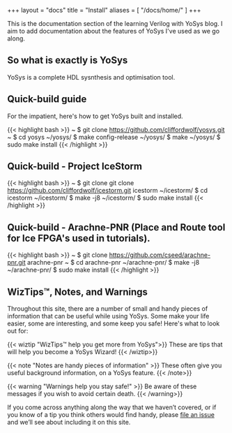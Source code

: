 +++
layout = "docs"
title = "Install"
aliases = [
    "/docs/home/"
]
+++

This is the documentation section of the learning Verilog with YoSys blog.
I aim to add documentation about the features of YoSys I've used as we go along.

## So what is exactly is YoSys

YoSys is a complete HDL sysnthesis and optimisation tool.

## Quick-build guide

For the impatient, here's how to get YoSys built and installed.

{{< highlight bash >}}
~ $ git clone https://github.com/cliffordwolf/yosys.git
~ $ cd yosys
~/yosys/ $ make config-release
~/yosys/ $ make
~/yosys/ $ sudo make install
{{< /highlight >}}

## Quick-build - Project IceStorm

{{< highlight bash >}}
~ $ git clone git clone https://github.com/cliffordwolf/icestorm.git icestorm
~/icestorm/ $ cd icestorm
~/icestorm/ $ make -j8
~/icestorm/ $ sudo make install
{{< /highlight >}}

## Quick-build - Arachne-PNR (Place and Route tool for Ice FPGA's used in tutorials).

{{< highlight bash >}}
~ $ git clone https://github.com/cseed/arachne-pnr.git arachne-pnr
~ $ cd arachne-pnr
~/arachne-pnr/ $ make -j8
~/arachne-pnr/ $ sudo make install
{{< /highlight >}}

## WizTips™, Notes, and Warnings

Throughout this site, there are a number of small and handy pieces of information
that can be useful while using YoSys. Some make your life easier,
some are interesting, and some keep you safe! Here's what to look out for:

{{< wiztip "WizTips™ help you get more from YoSys">}}
  These are tips that will help you become a YoSys Wizard!
{{< /wiztip>}}

{{< note "Notes are handy pieces of information" >}}
  These often give you useful background information, on a YoSys feature.
{{< /note>}}

{{< warning "Warnings help you stay safe!" >}}
  Be aware of these messages if you wish to avoid certain death.
{{< /warning>}}

If you come across anything along the way that we haven’t covered, or if you
know of a tip you think others would find handy, please [file an
issue](https://github.com/jameswalmsley/yosys-blog/issues/new) and we’ll see about
including it on this site.

